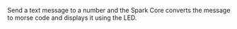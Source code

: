 Send a text message to a number and the Spark Core converts the message to morse code and displays it using the LED.
